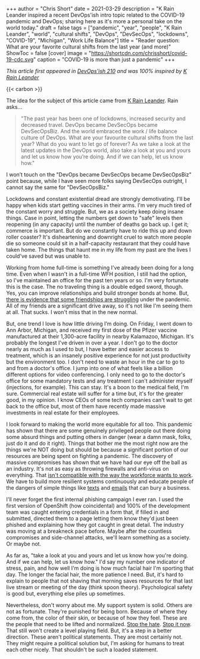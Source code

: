+++
author = "Chris Short"
date = 2021-03-29
description = "K Rain Leander inspired a recent DevOps'ish intro topic related to the COVID-19 pandemic and DevOps; sharing here as it's more a personal take on the world today."
draft = false
tags = ["pandemic", "year", "people", "K Rain Leander", "world", "cultural shifts", "DevOps", "DevSecOps", "lockdowns", "COVID-19", "Michigan", "Work Life Balance"]
title = "Reader question: What are your favorite cultural shifts from the last year (and more)"
ShowToc = false
[cover]
image = "https://shortcdn.com/chrisshort/covid-19-cdc.svg"
caption = "COVID-19 is more than just a pandemic"
+++

*This article first appeared in [DevOps'ish 210](https://devopsish.com/210/) and was 100% inspired by [K Rain Leander](https://twitter.com/rainleander/status/1373299864902246400)*

{{< carbon >}}

The idea for the subject of this article came from [K Rain Leander](https://twitter.com/rainleander/status/1373299864902246400). Rain asks...

> "The past year has been one of lockdowns, increased security and decreased travel. DevOps became DevSecOps became DevSecOpsBiz. And the world embraced the work / life balance culture of DevOps. What are your favourite cultural shifts from the last year? What do you want to let go of forever? As we take a look at the latest updates in the DevOps world, also take a look at you and yours and let us know how you’re doing. And if we can help, let us know how."

I won’t touch on the "DevOps became DevSecOps became DevSecOpsBiz" point because, while I have seen more folks saying DevSecOps outright, I cannot say the same for "DevSecOpsBiz."

Lockdowns and constant existential dread are strongly demotivating. I'll be happy when kids start getting vaccines in their arms. I'm very much tired of the constant worry and struggle. But, we as a society keep doing insane things. Case in point, letting the numbers get down to "safe" levels then reopening (in any capacity) until the number of deaths go back up. I get it; commerce is important. But do we constantly have to ride this up and down roller coaster? It's disheartening and downright cruel to watch more people die so someone could sit in a half-capacity restaurant that they could have taken home. The things that haunt me in my life from my past are the lives I could've saved but was unable to.

Working from home full-time is something I've already been doing for a long time. Even when I wasn't in a full-time WFH position, I still had the option, so I've maintained an office for the past ten years or so. I'm very fortunate this is the case. The no traveling thing is a double edged sword, though. Yes, you can improve relationships and build stronger bonds at home. But, [there is evidence that some friendships are struggling](https://www.theatlantic.com/health/archive/2021/01/pandemic-goodbye-casual-friends/617839/) under the pandemic. All of my friends are a significant drive away, so it's not like I'm seeing them at all. That sucks. I won't miss that in the new normal.

But, one trend I love is how little driving I’m doing. On Friday, I went down to Ann Arbor, Michigan, and received my first dose of the Pfizer vaccine manufactured at their 1,300-acre facility in nearby Kalamazoo, Michigan. It's probably the longest I've driven in over a year. I don't go to the doctor nearly as much as I used to but, I have better and easier access to treatment, which is an insanely positive experience for not just productivity but the environment too. I don't need to waste an hour in the car to go to and from a doctor's office. I jump into one of what feels like a billion different options for video conferencing. I only need to go to the doctor's office for some mandatory tests and any treatment I can't administer myself (injections, for example). This can stay. It's a boon to the medical field, I'm sure. Commercial real estate will suffer for a time but, it's for the greater good, in my opinion. I know CEOs of some tech companies can't wait to get back to the office but, most of them have recently made massive investments in real estate for their employees.

I look forward to making the world more equitable for all too. This pandemic has shown that there are some genuinely privileged people out there doing some absurd things and putting others in danger (wear a damn mask, folks, just do it and do it right). Things that bother me the most right now are the things we're NOT doing but should be because a significant portion of our resources are being spent on fighting a pandemic. The discovery of massive compromises has shown that we have had our eye off the ball as an industry. It's not as easy as throwing firewalls and anti-virus on everything. That [isn't compatible with the way the workforce wants to work](https://www.ciodive.com/news/gen-z-millennials-tech-demands-workplace/596745/). We have to build more resilient systems continuously and educate people of the dangers of simple things like [texts](https://arstechnica.com/information-technology/2021/03/16-attack-let-hacker-intercept-a-t-mobile-users-text-messages/) and [emails](https://www.tripwire.com/state-of-security/featured/fbi-statistics-underline-orrific-cost-of-business-email-compromise/) that can bury a business.

I'll never forget the first internal phishing campaign I ever ran. I used the first version of OpenShift (how coincidental) and 100% of the development team was caught entering credentials in a form that, if filled in and submitted, directed them to a page letting them know they'd just been phished and explaining how they got caught in great detail. The industry was moving at a breakneck pace before.  Maybe after the countless compromises and side-channel attacks, we'll learn something as a society. Or maybe not.

As far as, "take a look at you and yours and let us know how you're doing. And if we can help, let us know how." I'd say my number one indicator of stress, pain, and how well I'm doing is how much facial hair I'm sporting that day. The longer the facial hair, the more patience I need. But, it's hard to explain to people that not shaving that morning saves resources for that last live stream or meeting of the day (think spoon theory). Psychological safety is good but, everything else piles up sometimes.

Nevertheless, don't worry about me. My support system is solid. Others are not as fortunate. They're punished for being born. Because of where they come from, the color of their skin, or because of how they feel. These are the people that need to be lifted and normalized. [Stop the hate](https://www.redhat.com/en/blog/red-hat-stands-asian-community-and-condemns-recent-violence). [Stop it now](https://blacklivesmatter.com/). That still won't create a level playing field. But, it's a step in a better direction. These aren't political statements. They are most certainly not. They might require a political solution but, I'm asking for humans to treat each other nicely. That shouldn't be such a loaded statement.

